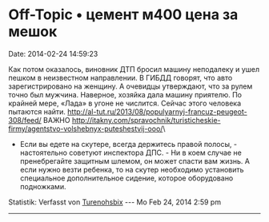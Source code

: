 Off-Topic • цемент м400 цена за мешок
=====================================

Date: 2014-02-24 14:59:23

Как потом оказалось, виновник ДТП бросил машину неподалеку и ушел пешком
в неизвестном направлении. В ГИБДД говорят, что авто зарегистрировано на
женщину. А очевидцы утверждают, что за рулем точно был мужчина.
Наверное, хозяйка дала машину приятелю. По крайней мере, «Лада» в угоне
не числится. Сейчас этого человека пытаются найти.
<http://al-tut.ru/2013/08/populyarnyj-francuz-peugeot-308/feed/> ВАЖНО
<http://itakny.com/spravochnik/turisticheskie-firmy/agentstvo-volshebnyx-puteshestvij-ooo/>\
- Если вы едете на скутере, всегда держитесь правой полосы, -
настоятельно советуют инспектора ДПС. - Ни в коем случае не
пренебрегайте защитным шлемом, он может спасти вам жизнь. А если нужно
везти ребенка, то на скутер необходимо установить специальное
дополнительное сидение, которое оборудовано подножками.

Statistik: Verfasst von
[Turenohsbix](http://forum.yacy-websuche.de/memberlist.php?mode=viewprofile&u=9046)
--- Mo Feb 24, 2014 2:59 pm

------------------------------------------------------------------------
